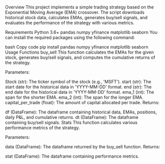 Overview
This project implements a simple trading strategy based on the Exponential Moving Average (EMA) crossover. The script downloads historical stock data, calculates EMAs, generates buy/sell signals, and evaluates the performance of the strategy with various metrics.

Requirements
Python 3.6+
pandas
numpy
yfinance
matplotlib
seaborn
You can install the required packages using the following command:

bash
Copy code
pip install pandas numpy yfinance matplotlib seaborn
Usage
Functions
buy_sell
This function calculates the EMAs for the given stock, generates buy/sell signals, and computes the cumulative returns of the strategy.

Parameters:

Stock (str): The ticker symbol of the stock (e.g., 'MSFT').
start (str): The start date for the historical data in 'YYYY-MM-DD' format.
end (str): The end date for the historical data in 'YYYY-MM-DD' format.
ema_1 (int): The span for the shorter EMA.
ema_2 (int): The span for the longer EMA.
capital_per_trade (float): The amount of capital allocated per trade.
Returns:

df (DataFrame): The dataframe containing historical data, EMAs, positions, daily P&L, and cumulative returns.
dt (DataFrame): The dataframe containing buy/sell signals.
Stats
This function calculates various performance metrics of the strategy.

Parameters:

data (DataFrame): The dataframe returned by the buy_sell function.
Returns:

stat (DataFrame): The dataframe containing performance metrics.
